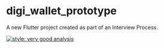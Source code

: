 # digi_wallet_prototype

A new Flutter project created as part of an Interview Process.

[![style: very good analysis](https://img.shields.io/badge/style-very_good_analysis-B22C89.svg)](https://pub.dev/packages/very_good_analysis)